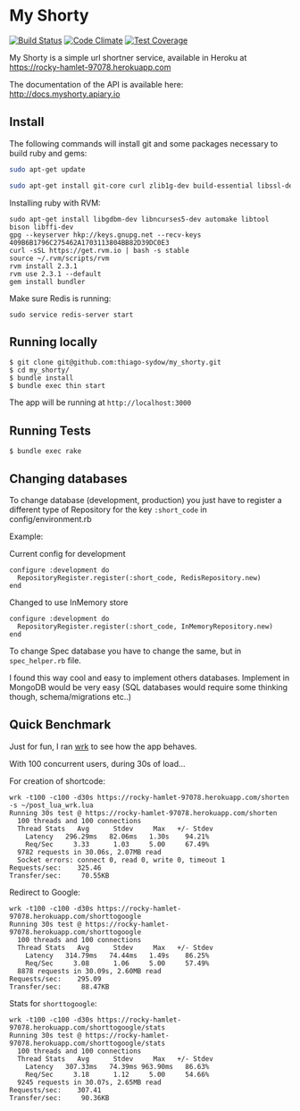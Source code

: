 # My Shorty

[![Build Status](https://travis-ci.org/thiago-sydow/my_shorty.svg?branch=master)](https://travis-ci.org/thiago-sydow/my_shorty)
[![Code Climate](https://codeclimate.com/github/thiago-sydow/my_shorty/badges/gpa.svg)](https://codeclimate.com/github/thiago-sydow/my_shorty)
[![Test Coverage](https://codeclimate.com/github/thiago-sydow/my_shorty/badges/coverage.svg)](https://codeclimate.com/github/thiago-sydow/my_shorty/coverage)

My Shorty is a simple url shortner service, available in Heroku at https://rocky-hamlet-97078.herokuapp.com

The documentation of the API is available here: http://docs.myshorty.apiary.io

## Install
The following commands will install git and some packages necessary to build ruby and gems:

```sh
sudo apt-get update

sudo apt-get install git-core curl zlib1g-dev build-essential libssl-dev libyaml-dev libsqlite3-dev sqlite3 libxml2-dev libxslt1-dev libcurl4-openssl-dev libffi-dev redis-server
```

Installing ruby with RVM:

```
sudo apt-get install libgdbm-dev libncurses5-dev automake libtool bison libffi-dev
gpg --keyserver hkp://keys.gnupg.net --recv-keys 409B6B1796C275462A1703113804BB82D39DC0E3
curl -sSL https://get.rvm.io | bash -s stable
source ~/.rvm/scripts/rvm
rvm install 2.3.1
rvm use 2.3.1 --default
gem install bundler
```

Make sure Redis is running:
```
sudo service redis-server start
```

## Running locally
```
$ git clone git@github.com:thiago-sydow/my_shorty.git
$ cd my_shorty/
$ bundle install
$ bundle exec thin start
```

The app will be running at `http://localhost:3000`

## Running Tests
```
$ bundle exec rake
```

## Changing databases
To change database (development, production) you just have to register a different type  of Repository for the key `:short_code` in config/environment.rb

Example:

Current config for development
```
configure :development do
  RepositoryRegister.register(:short_code, RedisRepository.new)
end
```

Changed to use InMemory store
```
configure :development do
  RepositoryRegister.register(:short_code, InMemoryRepository.new)
end
```

To change Spec database you have to change the same, but in `spec_helper.rb` file.

I found this way cool and easy to implement others databases. Implement in MongoDB would be very easy (SQL databases would require some thinking though, schema/migrations etc..)

## Quick Benchmark
Just for fun, I ran [wrk](https://github.com/wg/wrk) to see how the app behaves.

With 100 concurrent users, during 30s of load...

For creation of shortcode:
 
```
wrk -t100 -c100 -d30s https://rocky-hamlet-97078.herokuapp.com/shorten -s ~/post_lua_wrk.lua
Running 30s test @ https://rocky-hamlet-97078.herokuapp.com/shorten
  100 threads and 100 connections
  Thread Stats   Avg      Stdev     Max   +/- Stdev
    Latency   296.29ms   82.06ms   1.30s    94.21%
    Req/Sec     3.33      1.03     5.00     67.49%
  9782 requests in 30.06s, 2.07MB read
  Socket errors: connect 0, read 0, write 0, timeout 1
Requests/sec:    325.46
Transfer/sec:     70.55KB
```

Redirect to Google:

```
wrk -t100 -c100 -d30s https://rocky-hamlet-97078.herokuapp.com/shorttogoogle
Running 30s test @ https://rocky-hamlet-97078.herokuapp.com/shorttogoogle
  100 threads and 100 connections
  Thread Stats   Avg      Stdev     Max   +/- Stdev
    Latency   314.79ms   74.44ms   1.49s    86.25%
    Req/Sec     3.08      1.06     5.00     57.49%
  8878 requests in 30.09s, 2.60MB read
Requests/sec:    295.09
Transfer/sec:     88.47KB
```

Stats for `shorttogoogle`:

```
wrk -t100 -c100 -d30s https://rocky-hamlet-97078.herokuapp.com/shorttogoogle/stats
Running 30s test @ https://rocky-hamlet-97078.herokuapp.com/shorttogoogle/stats
  100 threads and 100 connections
  Thread Stats   Avg      Stdev     Max   +/- Stdev
    Latency   307.33ms   74.39ms 963.90ms   86.63%
    Req/Sec     3.18      1.12     5.00     54.66%
  9245 requests in 30.07s, 2.65MB read
Requests/sec:    307.41
Transfer/sec:     90.36KB
```
